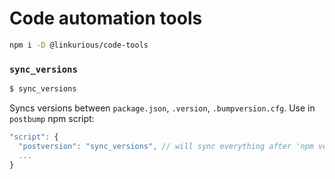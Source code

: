 # Code automation tools

```sh
npm i -D @linkurious/code-tools
```

### `sync_versions`

```sh
$ sync_versions
```
Syncs versions between `package.json`, `.version`, `.bumpversion.cfg`. Use in `postbump` npm script:

```js
"script": {
  "postversion": "sync_versions", // will sync everything after 'npm version ...'
  ...
}
```
